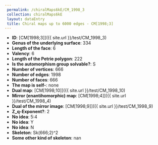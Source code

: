 ```yaml
--- 
 permalink: /chiralMaps6kE/CM_1998_3 
 collection: chiralMaps6kE
 layout: dataEntry
 title: Chiral maps up to 6000 edges - CM[1998;3]
---
```


- **ID**: [CM[1998;3]]({{ site.url }}/test/CM_1998_3)
- **Genus of the underlying surface**: 334
- **Length of the face**: 6
- **Valency**: 6
- **Length of the Petrie polygon**: 222
- **Is the automorphism group solvable?**: S
- **Number of vertices**: 666
- **Number of edges**: 1998
- **Number of faces**: 666
- **The map is self-**: none
- **Dual map**: [CM[1998;10]]({{ site.url }}/test/CM_1998_10)
- **Mirror (enantihomorphic) map**: [CM[1998;4]]({{ site.url }}/test/CM_1998_4)
- **Dual of the mirror image**: [CM[1998;9]]({{ site.url }}/test/CM_1998_9)
- **Z_q-Exponent?**: 2
- **No idea**:  5:4
- **No idea**: Y
- **No idea**: N
- **Skeleton**: Sk(666;2)^2
- **Some other kind of skeleton**: nan
